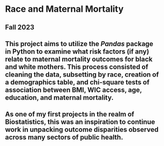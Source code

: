 # **Race and Maternal Mortality**
## Fall 2023
## This project aims to utilize the _Pandas_ package in Python to examine what risk factors (if any) relate to maternal mortality outcomes for black and white mothers. This process consisted of cleaning the data, subsetting by race, creation of a demographics table, and chi-square tests of association between BMI, WIC access, age, education, and maternal mortality. 
## As one of my first projects in the realm of Biostatistics, this was an inspiration to continue work in unpacking outcome disparities observed across many sectors of public health. 
